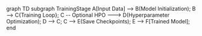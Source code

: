 graph TD
    subgraph TrainingStage
        A[Input Data] --> B(Model Initialization);
        B --> C{Training Loop};
        C -- Optional HPO ---> D(Hyperparameter Optimization);
        D --> C; 
        C --> E(Save Checkpoints);
        E --> F[Trained Model];
    end